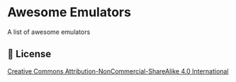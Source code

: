 # Awesome Emulators

A list of awesome emulators

## 📃 License

[Creative Commons Attribution-NonCommercial-ShareAlike 4.0 International](https://creativecommons.org/licenses/by-nc-sa/4.0/)
